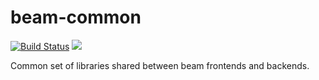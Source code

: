 # beam-common

[![Build Status](https://travis-ci.org/MCProHosting/beam-common.svg)](https://travis-ci.org/MCProHosting/beam-common) [![](https://badges.gitter.im/MCProHosting/beam.png)](https://gitter.im/MCProHosting/beam-dev)

Common set of libraries shared between beam frontends and backends.
